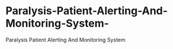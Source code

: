 # Paralysis-Patient-Alerting-And-Monitoring-System-
Paralysis Patient Alerting And Monitoring System 
